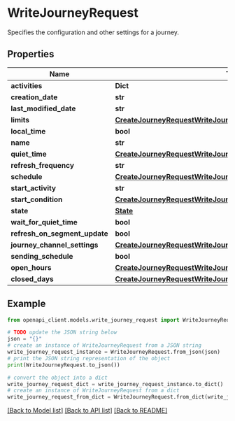 # WriteJourneyRequest

Specifies the configuration and other settings for a journey.

## Properties

Name | Type | Description | Notes
------------ | ------------- | ------------- | -------------
**activities** | **Dict** |  | [optional] 
**creation_date** | **str** |  | [optional] 
**last_modified_date** | **str** |  | [optional] 
**limits** | [**CreateJourneyRequestWriteJourneyRequestLimits**](CreateJourneyRequestWriteJourneyRequestLimits.md) |  | [optional] 
**local_time** | **bool** |  | [optional] 
**name** | **str** |  | 
**quiet_time** | [**CreateJourneyRequestWriteJourneyRequestQuietTime**](CreateJourneyRequestWriteJourneyRequestQuietTime.md) |  | [optional] 
**refresh_frequency** | **str** |  | [optional] 
**schedule** | [**CreateJourneyRequestWriteJourneyRequestSchedule**](CreateJourneyRequestWriteJourneyRequestSchedule.md) |  | [optional] 
**start_activity** | **str** |  | [optional] 
**start_condition** | [**CreateJourneyRequestWriteJourneyRequestStartCondition**](CreateJourneyRequestWriteJourneyRequestStartCondition.md) |  | [optional] 
**state** | [**State**](State.md) |  | [optional] 
**wait_for_quiet_time** | **bool** |  | [optional] 
**refresh_on_segment_update** | **bool** |  | [optional] 
**journey_channel_settings** | [**CreateJourneyRequestWriteJourneyRequestJourneyChannelSettings**](CreateJourneyRequestWriteJourneyRequestJourneyChannelSettings.md) |  | [optional] 
**sending_schedule** | **bool** |  | [optional] 
**open_hours** | [**CreateJourneyRequestWriteJourneyRequestOpenHours**](CreateJourneyRequestWriteJourneyRequestOpenHours.md) |  | [optional] 
**closed_days** | [**CreateJourneyRequestWriteJourneyRequestClosedDays**](CreateJourneyRequestWriteJourneyRequestClosedDays.md) |  | [optional] 

## Example

```python
from openapi_client.models.write_journey_request import WriteJourneyRequest

# TODO update the JSON string below
json = "{}"
# create an instance of WriteJourneyRequest from a JSON string
write_journey_request_instance = WriteJourneyRequest.from_json(json)
# print the JSON string representation of the object
print(WriteJourneyRequest.to_json())

# convert the object into a dict
write_journey_request_dict = write_journey_request_instance.to_dict()
# create an instance of WriteJourneyRequest from a dict
write_journey_request_from_dict = WriteJourneyRequest.from_dict(write_journey_request_dict)
```
[[Back to Model list]](../README.md#documentation-for-models) [[Back to API list]](../README.md#documentation-for-api-endpoints) [[Back to README]](../README.md)


